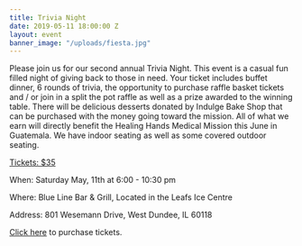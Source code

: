 ```yaml
---
title: Trivia Night
date: 2019-05-11 18:00:00 Z
layout: event
banner_image: "/uploads/fiesta.jpg"
---
```


Please join us for our second annual Trivia Night. This event is a casual fun filled night of giving back to those in need. Your ticket includes buffet dinner, 6 rounds of trivia, the opportunity to purchase raffle basket tickets and / or join in a split the pot raffle as well as a prize awarded to the winning table. There will be delicious desserts donated by Indulge Bake Shop that can be purchased with the money going toward the mission. All of what we earn will directly benefit the Healing Hands Medical Mission this June in Guatemala. We have indoor seating as well as some covered outdoor seating.

[Tickets: $35](https://www.eventbrite.com/e/healing-hands-medical-mission-trivia-night-tickets-57291263712?aff=ebdshpsearchautocomplete&amp;fbclid=IwAR1xnh1keroaQcPvOz-PhAPzsRRIZHRxAKDjOt4HpsPSOl1N4IJ9KPKgIfU)

When: Saturday May, 11th at 6:00 - 10:30 pm

Where: Blue Line Bar & Grill, Located in the Leafs Ice Centre

Address: 801 Wesemann Drive, West Dundee, IL 60118

[Click here](https://www.eventbrite.com/e/healing-hands-medical-mission-trivia-night-tickets-57291263712?aff=ebdshpsearchautocomplete&amp;fbclid=IwAR1xnh1keroaQcPvOz-PhAPzsRRIZHRxAKDjOt4HpsPSOl1N4IJ9KPKgIfU) to purchase tickets.
